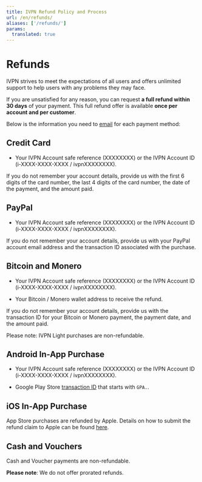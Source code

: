 ```yaml
---
title: IVPN Refund Policy and Process
url: /en/refunds/
aliases: ['/refunds/']
params:
  translated: true
---
```

# Refunds

IVPN strives to meet the expectations of all users and offers unlimited support to help users with any problems they may face. 

If you are unsatisfied for any reason, you can request **a full refund within 30 days** of your payment. This full refund offer is available **once per account and per customer**. 

Below is the information you need to <a href="mailto:support@ivpn.net">email</a> for each payment method:

<h2>Credit Card</h2>

- Your IVPN Account safe reference (XXXXXXXX) or the IVPN Account ID (i-XXXX-XXXX-XXXX / ivpnXXXXXXXX).

If you do not remember your account details, provide us with the first 6 digits of the card number, the last 4 digits of the card number, the date of the payment, and the amount paid.

<h2>PayPal</h2>

- Your IVPN Account safe reference (XXXXXXXX) or the IVPN Account ID (i-XXXX-XXXX-XXXX / ivpnXXXXXXXX).

If you do not remember your account details, provide us with your PayPal account email address and the transaction ID associated with the purchase.

<h2>Bitcoin and Monero</h2>

- Your IVPN Account safe reference (XXXXXXXX) or the IVPN Account ID (i-XXXX-XXXX-XXXX / ivpnXXXXXXXX).

- Your Bitcoin / Monero wallet address to receive the refund.

If you do not remember your account details, provide us with the transaction ID for your Bitcoin or Monero payment, the payment date, and the amount paid.

Please note: IVPN Light purchases are non-refundable. 

<h2>Android In-App Purchase</h2>

- Your IVPN Account safe reference (XXXXXXXX) or the IVPN Account ID (i-XXXX-XXXX-XXXX / ivpnXXXXXXXX).

- Google Play Store <a href="https://support.google.com/googleplay/answer/2850369?hl=en" target='_blank'>transaction ID</a> that starts with `GPA.`. 

<h2>iOS In-App Purchase</h2>

App Store purchases are refunded by Apple. Details on how to submit the refund claim to Apple can be found <a href="https://support.apple.com/en-gb/HT204084" target="_blank">here</a>.

<h2>Cash and Vouchers</h2>

Cash and Voucher payments are non-refundable.

**Please note**: We do not offer prorated refunds.

